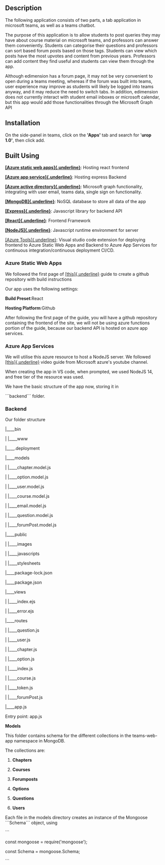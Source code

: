 ## **Description**

The following application consists of two parts, a tab application in
microsoft teams, as well as a teams chatbot.

The purpose of this application is to allow students to post queries
they may have about course material on microsoft teams, and professors
can answer them conveniently. Students can categorise their questions
and professors can sort based forum posts based on those tags. Students
can view which posts have the most upvotes and content from previous
years. Professors can add content they find useful and students can view
them through the app.

Although edimension has a forum page, it may not be very convenient to
open during a teams meeting, whereas if the forum was built into teams,
user experience may improve as students will likely be logged into teams
anyway, and it may reduce the need to switch tabs. In addition,
edimension does not currently interact with student email inboxes or
microsoft calendar, but this app would add those functionalities through
the Microsoft Graph API

## **Installation**

On the side-panel in teams, click on the **'Apps'** tab and search for
'**urop 1.0'**, then click add.

## **Built Using**

[**[Azure static web
apps]{.underline}**](https://learn.microsoft.com/en-us/azure/static-web-apps/get-started-portal?tabs=react&pivots=github):
Hosting react frontend

[**[Azure app
service]{.underline}**](https://learn.microsoft.com/en-us/azure/app-service/quickstart-nodejs?tabs=linux&pivots=development-environment-vscode):
Hosting express Backend

[**[Azure active
directory]{.underline}**](https://learn.microsoft.com/en-us/azure/active-directory/fundamentals/active-directory-access-create-new-tenant):
Microsoft graph functionality, integrating with user email, teams data,
single sign on functionality.

[**[MongoDB]{.underline}**](https://www.mongodb.com/): NoSQL database to
store all data of the app

[**[Express]{.underline}**](https://expressjs.com/): Javascript library
for backend API

[**[React]{.underline}**](https://reactjs.org/docs/getting-started.html):
Frontend Framework

[**[NodeJS]{.underline}**](https://nodejs.org/en/docs/): Javascript
runtime environment for server

[[Azure
Tools]{.underline}](https://code.visualstudio.com/docs/azure/extensions):
Visual studio code extension for deploying frontend to Azure Static Web
Apps and Backend to Azure App Services for continuous
integration/continuous deployment CI/CD.

### **Azure Static Web Apps**

We followed the first page of
[[this]{.underline}](https://learn.microsoft.com/en-us/azure/static-web-apps/get-started-portal?tabs=react&pivots=github)
guide to create a github repository with build instructions

Our app uses the following settings:

**Build Preset**:React

**Hosting Platform**:Github

After following the first page of the guide, you will have a github
repository containing the frontend of the site, we will not be using
azure functions portion of the guide, because our backend API is hosted
on azure app services.

### **Azure App Services**

We will utilise this azure resource to host a NodeJS server. We followed
[[this]{.underline}](https://www.youtube.com/watch?v=P4vt-OmUM8E&list=PLLasX02E8BPADO_R-D6ctSoV4EeE8ow9B)
video guide from Microsoft azure's youtube channel.

When creating the app in VS code, when prompted, we used NodeJS 14, and
free tier of the resource was used.

We have the basic structure of the app now, storing it in

\`\`\`backend\`\`\` folder.

### **Backend**

Our folder structure

\|\_\_\_\_bin

\| \|\_\_\_\_www

\|\_\_\_\_.deployment

\|\_\_\_\_models

\| \|\_\_\_\_chapter.model.js

\| \|\_\_\_\_option.model.js

\| \|\_\_\_\_user.model.js

\| \|\_\_\_\_course.model.js

\| \|\_\_\_\_email.model.js

\| \|\_\_\_\_question.model.js

\| \|\_\_\_\_forumPost.model.js

\|\_\_\_\_public

\| \|\_\_\_\_images

\| \|\_\_\_\_javascripts

\| \|\_\_\_\_stylesheets

\|\_\_\_\_package-lock.json

\|\_\_\_\_package.json

\|\_\_\_\_views

\| \|\_\_\_\_index.ejs

\| \|\_\_\_\_error.ejs

\|\_\_\_\_routes

\| \|\_\_\_\_question.js

\| \|\_\_\_\_user.js

\| \|\_\_\_\_chapter.js

\| \|\_\_\_\_option.js

\| \|\_\_\_\_index.js

\| \|\_\_\_\_course.js

\| \|\_\_\_\_token.js

\| \|\_\_\_\_forumPost.js

\|\_\_\_\_app.js

Entry point: app.js

**Models**

This folder contains schema for the different collections in the
teams-web-app namespace in MongoDB.

The collections are:

1.  **Chapters**

2.  **Courses**

3.  **Forumposts**

4.  **Options**

5.  **Questions**

6.  **Users**

Each file in the models directory creates an instance of the Mongoose
\`\`\`Schema\`\`\` object, using

\`\`\`

const mongoose = require('mongoose');

const Schema = mongoose.Schema;

\`\`\`
